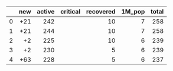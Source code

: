 |    |   new |   active | critical   |   recovered |   1M_pop |   total |
|---:|------:|---------:|:-----------|------------:|---------:|--------:|
|  0 |   +21 |      242 |            |          10 |        7 |     258 |
|  1 |   +21 |      244 |            |          10 |        7 |     258 |
|  2 |    +2 |      225 |            |          10 |        6 |     239 |
|  3 |    +2 |      230 |            |           5 |        6 |     239 |
|  4 |   +63 |      228 |            |           5 |        6 |     237 |